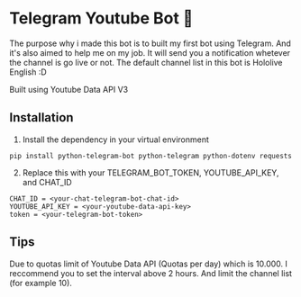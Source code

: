 # Telegram Youtube Bot 🤖
The purpose why i made this bot is to built my first bot using Telegram. And it's also aimed to help me on my job. It will send you a notification whetever the channel is go live or not. The default channel list in this bot is Hololive English :D

Built using Youtube Data API V3

## Installation

1. Install the dependency in your virtual environment
```
pip install python-telegram-bot python-telegram python-dotenv requests
```

2. Replace this with your TELEGRAM_BOT_TOKEN, YOUTUBE_API_KEY, and CHAT_ID
```
CHAT_ID = <your-chat-telegram-bot-chat-id>
YOUTUBE_API_KEY = <your-youtube-data-api-key>
token = <your-telegram-bot-token>
```

## Tips

Due to quotas limit of Youtube Data API (Quotas per day) which is 10.000. I reccommend you to set the interval above 2 hours. And limit the channel list (for example 10).
